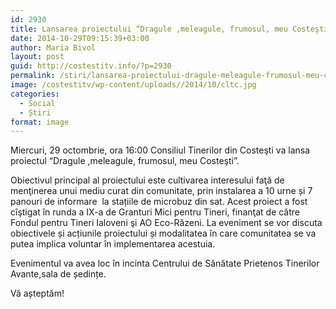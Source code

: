 ```yaml
---
id: 2930
title: Lansarea proiectului “Dragule ,meleagule, frumosul, meu Costeşti”
date: 2014-10-29T09:15:39+03:00
author: Maria Bivol
layout: post
guid: http://costestitv.info/?p=2930
permalink: /stiri/lansarea-proiectului-dragule-meleagule-frumosul-meu-costesti/
image: /costestitv/wp-content/uploads//2014/10/cltc.jpg
categories:
  - Social
  - Știri
format: image
---
```

Miercuri, 29 octombrie, ora 16:00 Consiliul Tinerilor din Costeşti va lansa proiectul “Dragule ,meleagule, frumosul, meu Costeşti”.<!--more-->

Obiectivul principal al proiectului este cultivarea interesului faţă de menţinerea unui mediu curat din comunitate, prin instalarea a 10 urne și 7 panouri de informare  la stațiile de microbuz din sat. Acest proiect a fost cîştigat în runda a IX-a de Granturi Mici pentru Tineri, finanţat de către Fondul pentru Tineri Ialoveni şi AO Eco-Răzeni. La eveniment se vor discuta obiectivele și acțiunile proiectului și modalitatea în care comunitatea se va putea implica voluntar în implementarea acestuia.

Evenimentul va avea loc în incinta Centrului de Sănătate Prietenos Tinerilor Avante,sala de ședințe.

Vă așteptăm!